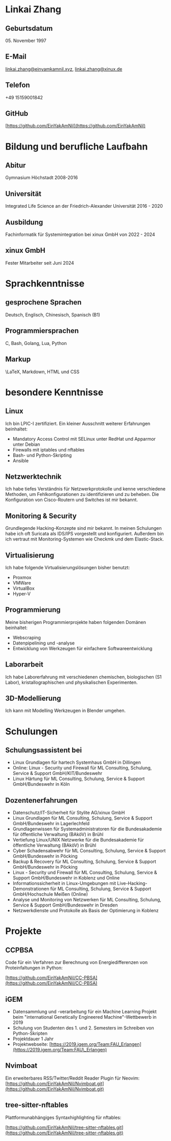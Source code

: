 # Linkai Zhang

## Geburtsdatum
05\. November 1997

## E-Mail
[linkai.zhang@einyamkamnil.xyz](linkai.zhang@einyakamnil.xyz),
[linkai.zhang@xinux.de](linkai.zhang@xinux.de)

## Telefon
+49 15159001842

## GitHub
[https://github.com/EinYakAmNil](https://github.com/EinYakAmNil)

# Bildung und berufliche Laufbahn

## Abitur
Gymnasium Höchstadt 2008-2016

## Universität
Integrated Life Science an der Friedrich-Alexander Universität 2016 - 2020

## Ausbildung
Fachinformatik für Systemintegration bei xinux GmbH von 2022 - 2024

## xinux GmbH
Fester Mitarbeiter seit Juni 2024

# Sprachkenntnisse

## gesprochene Sprachen
Deutsch, Englisch, Chinesisch, Spanisch (B1)

## Programmiersprachen
C, Bash, Golang, Lua, Python

## Markup
\LaTeX, Markdown, HTML und CSS

# besondere Kenntnisse

## Linux
Ich bin LPIC-I zertifiziert.
Ein kleiner Ausschnitt weiterer Erfahrungen beinhaltet:
- Mandatory Access Control mit SELinux unter RedHat und Apparmor unter Debian
- Firewalls mit iptables und nftables
- Bash- und Python-Skripting
- Ansible

## Netzwerktechnik
Ich habe tiefes Verständnis für Netzwerkprotokolle und kenne verschiedene Methoden, um Fehlkonfigurationen zu identifizieren und zu beheben.
Die Konfiguration von Cisco-Routern und Switches ist mir bekannt.

## Monitoring & Security
Grundlegende Hacking-Konzepte sind mir bekannt.
In meinen Schulungen habe ich oft Suricata als IDS/IPS vorgestellt und konfiguriert.
Außerdem bin ich vertraut mit Monitoring-Systemen wie Checkmk und dem Elastic-Stack.

## Virtualisierung
Ich habe folgende Virtualisierungslösungen bisher benutzt:
- Proxmox
- VMWare
- VirtualBox
- Hyper-V

## Programmierung
Meine bisherigen Programmierprojekte haben folgenden Domänen beinhaltet:
- Webscraping
- Datenpipelining und -analyse
- Entwicklung von Werkzeugen für einfachere Softwareentwicklung

## Laborarbeit
Ich habe Laborerfahrung mit verschiedenen chemischen, biologischen (S1 Labor), kristallographischen und physikalischen Experimenten.

## 3D-Modellierung
Ich kann mit Modelling Werkzeugen in Blender umgehen.

# Schulungen

## Schulungsassistent bei

- Linux Grundlagen für hartech Systemhaus GmbH in Dillingen
- Online: Linux - Security und Firewall für ML Consulting, Schulung, Service \& Support GmbH/KIT/Bundeswehr
- Linux Härtung für ML Consulting, Schulung, Service \& Support GmbH/Bundeswehr in Köln

## Dozentenerfahrungen

- Datenschutz/IT-Sicherheit für Stylite AG/xinux GmbH
- Linux Grundlagen für ML Consulting, Schulung, Service \& Support GmbH/Bundeswehr in Lagerlechfeld
- Grundlagenwissen für Systemadministratoren für die Bundesakademie für öffentliche Verwaltung (BAköV) in Brühl
- Vertiefung Linux/UNIX Netzwerke für die Bundesakademie für öffentliche Verwaltung (BAköV) in Brühl
- Cyber Schadensabwehr für ML Consulting, Schulung, Service \& Support GmbH/Bundeswehr in Pöcking
- Backup \& Recovery für ML Consulting, Schulung, Service \& Support GmbH/Bundeswehr in Pöcking
- Linux - Security und Firewall für ML Consulting, Schulung, Service \& Support GmbH/Bundeswehr in Koblenz und Online
- Informationssicherheit in Linux-Umgebungen mit Live-Hacking-Demonstrationen für ML Consulting, Schulung, Service \& Support GmbH/Hochschule Meißen (Online)
- Analyse und Monitoring von Netzwerken für ML Consulting, Schulung, Service \& Support GmbH/Bundeswehr in Dresden
- Netzwerkdienste und Protokolle als Basis der Optimierung in Koblenz

# Projekte

## CCPBSA
Code für ein Verfahren zur Berechnung von Energiedifferenzen von Proteinfaltungen in Python:

[https://github.com/EinYakAmNil/CC-PBSA](https://github.com/EinYakAmNil/CC-PBSA)

## iGEM
- Datensammlung und -verarbeitung für ein Machine Learning Projekt beim "international Genetically Engineered Machine"-Wettbewerb in 2019
- Schulung von Studenten des 1. und 2. Semesters im Schreiben von Python-Skripten
- Projektdauer 1 Jahr
- Projektwebseite: [https://2019.igem.org/Team:FAU_Erlangen](https://2019.igem.org/Team:FAU\_Erlangen)

## Nvimboat
Ein erweiterbares RSS/Twitter/Reddit Reader Plugin für Neovim: [https://github.com/EinYakAmNil/Nvimboat.git](https://github.com/EinYakAmNil/Nvimboat.git)

## tree-sitter-nftables
Plattformunabhängiges Syntaxhighlighting für nftables:

[https://github.com/EinYakAmNil/tree-sitter-nftables.git](https://github.com/EinYakAmNil/tree-sitter-nftables.git)
